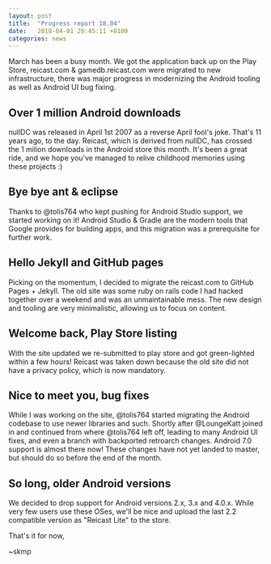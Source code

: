 ```yaml
---
layout: post
title:  "Progress report 18.04"
date:   2018-04-01 20:45:11 +0100
categories: news
---
```


March has been a busy month. We got the application back up on the Play Store, reicast.com & gamedb.reicast.com were migrated to new infrastructure, there was major progress in modernizing the Android tooling as well as Android UI bug fixing.

Over 1 million Android downloads
---
nullDC was released in April 1st 2007 as a reverse April fool's joke. That's 11 years ago, to the day. Reicast, which is derived from nullDC, has crossed the 1 milion downloads in the Android store this month. It's been a great ride, and we hope you've managed to relive childhood memories using these projects :)

Bye bye ant & eclipse
---
Thanks to @tolis764 who kept pushing for Android Studio support, we started working on it! Android Studio & Gradle are the modern tools that Google provides for building apps, and this migration was a prerequisite for further work.

Hello Jekyll and GitHub pages
---
Picking on the momentum, I decided to migrate the reicast.com to GitHub Pages + Jekyll. The old site was some ruby on rails code I had hacked together over a weekend and was an unmaintainable mess. The new design and tooling are very minimalistic, allowing us to focus on content.

Welcome back, Play Store listing
---
With the site updated we re-submitted to play store and got green-lighted within a few hours! Reicast was taken down because the old site did not have a privacy policy, which is now mandatory.

Nice to meet you, bug fixes
---
While I was working on the site, @tolis764 started migrating the Android codebase to use newer libraries and such. Shortly after @LoungeKatt joined in and continued from where @tolis764 left off, leading to many Android UI fixes, and even a branch with backported retroarch changes. Android 7.0 support is almost there now! These changes have not yet landed to master, but should do so before the end of the month.

So long, older Android versions
---
We decided to drop support for Android versions 2.x, 3.x and 4.0.x. While very few users use these OSes, we'll be nice and upload the last 2.2 compatible version as "Reicast Lite" to the store.

That's it for now,

~skmp
